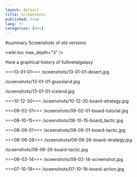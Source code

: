 ```yaml
---
layout: default
title: Screenshots
published: true
lang: fr
categories: [dev]
---
```

#summary Screenshots of old versions

<wiki:toc max_depth="3" />

Here a graphical history of fullmetalgalaxy


===13-01-01===
/sceenshots/13-01-01-desert.jpg

/sceenshots/13-01-01-grassland.jpg

/sceenshots/13-01-01-iceland.jpg

===10-12-30===
/sceenshots/10-12-30-board-strategy.jpg

===09-02-01===
/sceenshots/09-02-01-board-tutorial.jpg

===08-10-15===
/sceenshots/08-10-15-board_tactic.jpg

===08-09-01===
/sceenshots/08-09-01-board-tactic.jpg

===08-06-26===
/sceenshots/08-06-26-board-strategy.jpg

/sceenshots/08-06-26-board-tactic.jpg

===08-03-14===
/sceenshots/08-03-14-screenshot.jpg

===07-10-19===
/sceenshots/07-10-19-board-action.jpg

